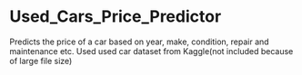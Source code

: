 # Used_Cars_Price_Predictor
Predicts the price of a car based on year, make, condition, repair and maintenance etc.
Used used car dataset from Kaggle(not included because of large file size)

